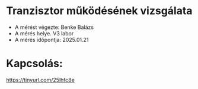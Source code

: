 # Tranzisztor működésének vizsgálata

 - A mérést végezte: Benke Balázs
 - A mérés helye. V3 labor
 - A mérés időpontja: 2025.01.21

# Kapcsolás:
https://tinyurl.com/25lhfc8e
